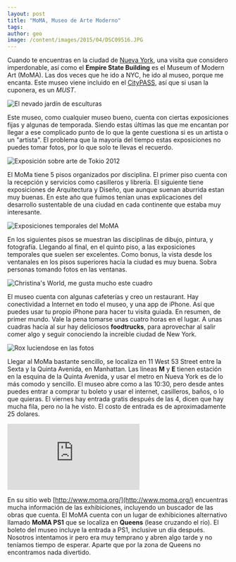 ```yaml
---
layout: post
title: "MoMA, Museo de Arte Moderno"
tags: 
author: geo
image: /content/images/2015/04/DSC09516.JPG
---
```

Cuando te encuentras en la ciudad de [Nueva York](/tag/new-york), una visita que considero imperdonable, así como el **Empire State Building** es el Museum of Modern Art (MoMA). Las dos veces que he ido a NYC, he ido al museo, porque me encanta. Este museo viene incluido en el [CityPASS](/citypass), así que si usan la cuponera, es un *MUST*.

![El nevado jardín de esculturas](/content/images/2015/04/2015-01-09-12-31-29.jpg)

Este museo, como cualquier museo bueno, cuenta con ciertas exposiciones fijas y algunas de temporada. Siendo estas últimas las que me encantan por llegar a ese complicado punto de lo que la gente cuestiona si es un artista o un "artista". El problema que la mayoría del tiempo estas exposiciones no puedes tomar fotos, por lo que solo te llevas el recuerdo.

![Exposición sobre arte de Tokio 2012](/content/images/2015/04/DSC09516-1.JPG)

El MoMa tiene 5 pisos organizados por disciplina. El primer piso cuenta con la recepción y servicios como casilleros y librería. El siguiente tiene exposiciones de Arquitectura y Diseño, que aunque suenan aburrida estan muy buenas. En este año que fuimos tenían unas explicaciones del desarrollo sustentable de una ciudad en cada continente que estaba muy interesante.

![Exposiciones temporales del MoMA](/content/images/2015/04/2012-12-27-10-07-48.jpg)

En los siguientes pisos se muestran las disciplinas de dibujo, pintura, y fotografía. Llegando al final, en el quinto piso, a las exposiciones temporales que suelen ser excelentes. Como bonus, la vista desde los ventanales en los pisos superiores hacía la ciudad es muy buena. Sobra personas tomando fotos en las ventanas.

![Christina's World, me gusta mucho este cuadro](/content/images/2015/04/2015-01-09-11-30-52.jpg)

El museo cuenta con algunas cafeterías y creo un restaurant. Hay conectividad a Internet en todo el museo, y una app de iPhone. Así que puedes usar tu propio iPhone para hacer tu visita guiada. En resumen, de primer mundo. Vale la pena tomarse unas cuatro horas en el lugar. A unas cuadras hacía al sur hay deliciosos **foodtrucks**, para aprovechar al salir comer algo y seguir conociendo la increible ciudad de New York.

![Rox luciendose en las fotos](/content/images/2015/04/2012-12-27-11-09-51.jpg)

Llegar al MoMa bastante sencillo, se localiza en 11 West 53 Street entre la Sexta y la Quinta Avenida, en Manhattan. Las líneas **M** y **E** tienen estación en la esquina de la Quinta Avenida, y usar el metro en Nueva York es de lo más comodo y sencillo. El museo abre como a las 10:30, pero desde antes puedes entrar a comprar tu boleto y usar el internet, casilleros, baños, o lo que quieras. El viernes hay entrada gratis después de las 4, dicen que hay mucha fila, pero no la he visto. El costo de entrada es de aproximadamente 25 dolares.

<div class="embed-responsive embed-responsive-16by9">
<iframe src="https://www.google.com/maps/embed?pb=!1m14!1m8!1m3!1d3022.0269037328458!2d-73.977622!3d40.761433000000004!3m2!1i1024!2i768!4f13.1!3m3!1m2!1s0x89c258f97bdb102b%3A0xea9f8fc0b3ffff55!2sThe+Museum+of+Modern+Art!5e0!3m2!1sen!2s!4v1428167661318" class="embed-responsive-item" frameborder="0" style="border:0"></iframe>
</div>

En su sitio web [http://www.moma.org/](http://www.moma.org/) encuentras mucha información de las exhibiciones, incluyendo un buscador de las obras que cuenta. El MoMA cuenta con un lugar de exhibiciones alternativo llamado **MoMA PS1** que se localiza en **Queens** (lease cruzando el río). El boleto del museo incluye la entrada a PS1, inclusive un día después. Nosotros intentamos ir pero era muy temprano y abren algo tarde y no teníamos tiempo de esperar. Aparte que por la zona de Queens no encontramos nada divertido.